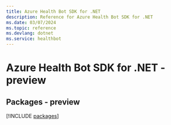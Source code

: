 ```yaml
---
title: Azure Health Bot SDK for .NET
description: Reference for Azure Health Bot SDK for .NET
ms.date: 03/07/2024
ms.topic: reference
ms.devlang: dotnet
ms.service: healthbot
---
```

# Azure Health Bot SDK for .NET - preview
## Packages - preview
[!INCLUDE [packages](health-bot-index.md)]